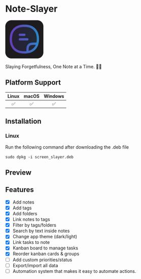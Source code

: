 # Note-Slayer

<img src='assets/logo.png' height='120'/>

Slaying Forgetfulness, One Note at a Time. 🚀📝 

## Platform Support

| Linux | macOS | Windows |
| :---: | :---: | :-----: |
|  ✅   |  ✅   |   ✅    |

## Installation

### Linux

Run the following command after downloading the .deb file

```
sudo dpkg -i screen_slayer.deb
```

## Preview



## Features

- [x] Add notes
- [x] Add tags
- [x] Add folders
- [x] Link notes to tags
- [x] Filter by tags/folders
- [x] Search by text inside notes
- [x] Change app theme (dark/light)
- [x] Link tasks to note
- [x] Kanban board to manage tasks
- [x] Reorder kanban cards & groups
- [ ] Add custom priorities/status
- [ ] Export/import all data
- [ ] Automation system that makes it easy to automate actions.
